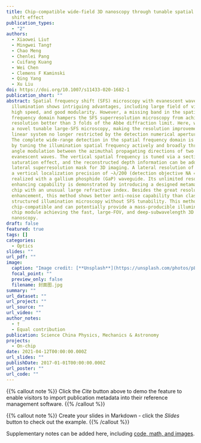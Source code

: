 ```yaml
---
title: Chip-compatible wide-field 3D nanoscopy through tunable spatial frequency
  shift effect
publication_types:
  - "2"
authors:
  - Xiaowei Liu†
  - Mingwei Tang†
  - Chao Meng
  - Chenlei Pang
  - Cuifang Kuang
  - Wei Chen
  - Clemens F Kaminski
  - Qing Yang
  - Xu Liu
doi: https://doi.org/10.1007/s11433-020-1682-1
publication_short: ""
abstract: Spatial frequency shift (SFS) microscopy with evanescent wave
  illumination shows intriguing advantages, including large field of view (FOV),
  high speed, and good modularity. However, a missing band in the spatial
  frequency domain hampers the SFS superresolution microscopy from achieving
  resolution better than 3 folds of the Abbe diffraction limit. Here, we propose
  a novel tunable large-SFS microscopy, making the resolution improvement of a
  linear system no longer restricted by the detection numerical aperture (NA).
  The complete wide-range detection in the spatial frequency domain is realized
  by tuning the illumination spatial frequency actively and broadly through an
  angle modulation between the azimuthal propagating directions of two
  evanescent waves. The vertical spatial frequency is tuned via a sectional
  saturation effect, and the reconstructed depth information can be added to the
  lateral superresolution mask for 3D imaging. A lateral resolution of λ/9, and
  a vertical localization precision of ∼λ/200 (detection objective NA = 0.9) are
  realized with a gallium phosphide (GaP) waveguide. Its unlimited resolution
  enhancing capability is demonstrated by introducing a designed metamaterial
  chip with an unusual large refractive index. Besides the great resolution
  enhancement, this method shows better anti-noise capability than classical
  structured illumination microscopy without SFS tunability. This method is
  chip-compatible and can potentially provide a mass-producible illumination
  chip module achieving the fast, large-FOV, and deep-subwavelength 3D
  nanoscopy.
draft: false
featured: true
tags: []
categories:
  - Optics
slides: ""
url_pdf: ""
image:
  caption: "Image credit: [**Unsplash**](https://unsplash.com/photos/pLCdAaMFLTE)"
  focal_point: ""
  preview_only: false
  filename: 封面图.jpg
summary: ""
url_dataset: ""
url_project: ""
url_source: ""
url_video: ""
author_notes:
  - †
  - Equal contribution
publication: Science China Physics, Mechanics & Astronomy
projects:
  - On-chip
date: 2021-04-12T00:00:00.000Z
url_slides: ""
publishDate: 2017-01-01T00:00:00.000Z
url_poster: ""
url_code: ""
---
```


{{% callout note %}}
Click the *Cite* button above to demo the feature to enable visitors to import publication metadata into their reference management software.
{{% /callout %}}

{{% callout note %}}
Create your slides in Markdown - click the *Slides* button to check out the example.
{{% /callout %}}

Supplementary notes can be added here, including [code, math, and images](https://wowchemy.com/docs/writing-markdown-latex/).

